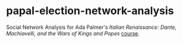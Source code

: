 # papal-election-network-analysis

Social Network Analysis for Ada Palmer's *Italian Renaissance: Dante, Machiavelli, and the Wars of Kings and Popes* [course](https://college.uchicago.edu/news/academic-stories/reliving-renaissance).
